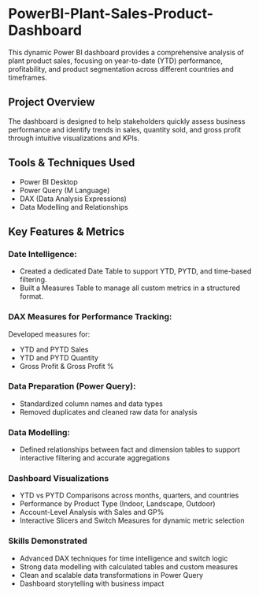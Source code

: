 <h1>PowerBI-Plant-Sales-Product-Dashboard</h1>

This dynamic Power BI dashboard provides a comprehensive analysis of plant product sales, focusing on year-to-date (YTD) performance, profitability, and product segmentation across different countries and timeframes.

<h2>Project Overview</h2>
The dashboard is designed to help stakeholders quickly assess business performance and identify trends in sales, quantity sold, and gross profit through intuitive visualizations and KPIs.

<h2>Tools & Techniques Used</h2>

- Power BI Desktop
- Power Query (M Language)
- DAX (Data Analysis Expressions)
- Data Modelling and Relationships

<h2>Key Features & Metrics</h2>

<h3>Date Intelligence:</h3>

- Created a dedicated Date Table to support YTD, PYTD, and time-based filtering.
- Built a Measures Table to manage all custom metrics in a structured format.

<h3>DAX Measures for Performance Tracking:</h3>

Developed measures for:

- YTD and PYTD Sales
- YTD and PYTD Quantity
- Gross Profit & Gross Profit %

<h3>Data Preparation (Power Query):</h3>

- Standardized column names and data types
- Removed duplicates and cleaned raw data for analysis

<h3>Data Modelling:</h3>

- Defined relationships between fact and dimension tables to support interactive filtering and accurate aggregations

<h3>Dashboard Visualizations</h3>

- YTD vs PYTD Comparisons across months, quarters, and countries
- Performance by Product Type (Indoor, Landscape, Outdoor)
- Account-Level Analysis with Sales and GP%
- Interactive Slicers and Switch Measures for dynamic metric selection

<h3>Skills Demonstrated</h3>

- Advanced DAX techniques for time intelligence and switch logic
- Strong data modelling with calculated tables and custom measures
- Clean and scalable data transformations in Power Query
- Dashboard storytelling with business impact

